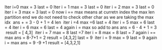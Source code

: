 Iter i=0  max = 3 last = 0
Iter i = 1 max = 3 last = 0
iter i = 2 max = 3 last = 0
iter i = 3 max = 3 last = 0
now i == max means at curretn index the max len partition end we do not need to check other char as we are taking the max idx
​
ans + = 3 - 0 + 1 = 4 len
​
iter i =4 max =6 last = 4
iter i = 5 max = 6 last = 4
iter i = 6 max = 6 last = 4
again i = max so add to ans
ans = 6 - 4 + 1 = 3
​
result = [ 4,3]
​
iter i = 7 max = 8 last =7
iter i = 8 max = 8 last = 7
again i == max
ans = 8-7+1 = 2
result = [4,3,2]
last = 9
​
iter i = 9 max = 9 last = 9
again i = max
ans = 9 -9 +1
result = [4,3,2,1]
​
​
​
​
​
​
​
​
​
​
​
​
​